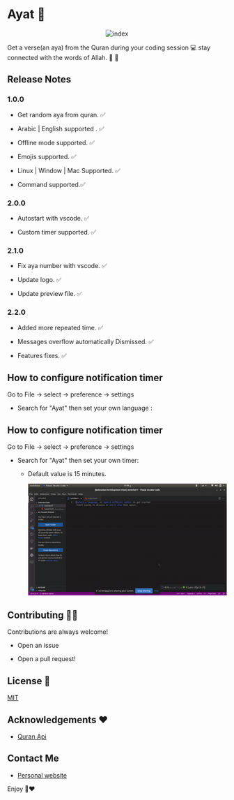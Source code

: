 # Ayat  📝  

<p align="center">
 
<img src="https://i.ibb.co/DV3JFGB/photo1660800725.png" alt="index" border="0" width="200" height="200">
 </p>

Get a verse(an aya) from the Quran during your coding session 💻 stay connected with the words of Allah. 💚 🕋


## Release Notes

### 1.0.0

- Get random aya from quran. ✅

- Arabic | English supported . ✅

- Offline mode supported. ✅

- Emojis supported. ✅

- Linux | Window | Mac Supported. ✅

- Command supported.✅

### 2.0.0

- Autostart with vscode. ✅

- Custom timer supported. ✅

### 2.1.0

- Fix aya number with vscode. ✅

- Update logo. ✅

- Update preview file. ✅

### 2.2.0

- Added more repeated time. ✅

- Messages overflow automatically Dismissed. ✅

- Features fixes. ✅


## How to configure notification timer

Go to File -> select -> preference -> settings 

- Search for "Ayat" then set your own language :

## How to configure notification timer

Go to File -> select -> preference -> settings 

- Search for "Ayat" then set your own timer:

    - Default value is 15 minutes.

      ![image info](./images/preview.gif)


## Contributing 🧑‍💻

Contributions are always welcome!  

- Open an issue

- Open a pull request!


## License 💼 

[MIT](https://choosealicense.com/licenses/mit/) 


## Acknowledgements ❤️ 

* [Quran Api](https://alquran.cloud/api)


## Contact Me

* [Personal website ](https://hussamadil.com)


Enjoy 💚❤️
